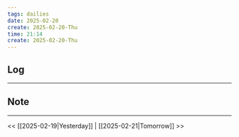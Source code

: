```yaml
---
tags: dailies  
date: 2025-02-20
create: 2025-02-20-Thu
time: 21:14
create: 2025-02-20-Thu
---
```

## Log
---


## Note
---


<< [[2025-02-19|Yesterday]] | [[2025-02-21|Tomorrow]] >>